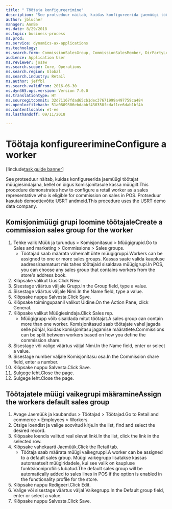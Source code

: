 ```yaml
--- 
title: " Töötaja konfigureerimine"
description: "See protseduur näitab, kuidas konfigureerida jaemüügi töötajat müügiesindajana, kellel on õigus komisjonitasule kassa müügilt."
author: jblucher
manager: AnnBe
ms.date: 8/29/2018
ms.topic: business-process
ms.prod: 
ms.service: dynamics-ax-applications
ms.technology: 
ms.search.form: CommissionSalesGroup, CommissionSalesMember, DirPartyLookup, HcmWorker
audience: Application User
ms.reviewer: josaw
ms.search.scope: Core, Operations
ms.search.region: Global
ms.search.industry: Retail
ms.author: jeffbl
ms.search.validFrom: 2016-06-30
ms.dyn365.ops.version: Version 7.0.0
ms.translationtype: HT
ms.sourcegitcommit: 32d71167fdad65cb1dec37671999a497759ca484
ms.openlocfilehash: 51a0809306ebdabbf430350fcdaf1ce6dab1bf4b
ms.contentlocale: et-ee
ms.lasthandoff: 09/11/2018

---
```

# <a name="configure-a-worker"></a><span data-ttu-id="c124e-103"> Töötaja konfigureerimine</span><span class="sxs-lookup"><span data-stu-id="c124e-103">Configure a worker</span></span>

[!include[task guide banner](../includes/task-guide-banner.md)]

<span data-ttu-id="c124e-104">See protseduur näitab, kuidas konfigureerida jaemüügi töötajat müügiesindajana, kellel on õigus komisjonitasule kassa müügilt.</span><span class="sxs-lookup"><span data-stu-id="c124e-104">This procedure demonstrates how to configure a retail worker as a sales representative who is eligible for commission on sales in POS.</span></span> <span data-ttu-id="c124e-105">Protseduur kasutab demoettevõtte USRT andmeid.</span><span class="sxs-lookup"><span data-stu-id="c124e-105">This procedure uses the USRT demo data company.</span></span>


## <a name="create-a-commission-sales-group-for-the-worker"></a><span data-ttu-id="c124e-106">Komisjonimüügi grupi loomine töötajale</span><span class="sxs-lookup"><span data-stu-id="c124e-106">Create a commission sales group for the worker</span></span>
1. <span data-ttu-id="c124e-107">Tehke valik Müük ja turundus > Komisjonitasud > Müügigrupid.</span><span class="sxs-lookup"><span data-stu-id="c124e-107">Go to Sales and marketing > Commissions > Sales groups.</span></span>
    * <span data-ttu-id="c124e-108">Töötajad saab määrata vähemalt ühte müügigruppi.</span><span class="sxs-lookup"><span data-stu-id="c124e-108">Workers can be assigned to one or more sales groups.</span></span> <span data-ttu-id="c124e-109">Kassas saate valida kaupluse aadressiraamatust mis tahes töötajaid sisaldava müügigrupi.</span><span class="sxs-lookup"><span data-stu-id="c124e-109">In POS, you can choose any sales group that contains workers from the store's address book.</span></span>  
2. <span data-ttu-id="c124e-110">Klõpsake valikut Uus.</span><span class="sxs-lookup"><span data-stu-id="c124e-110">Click New.</span></span>
3. <span data-ttu-id="c124e-111">Sisestage väärtus väljale Grupp.</span><span class="sxs-lookup"><span data-stu-id="c124e-111">In the Group field, type a value.</span></span>
4. <span data-ttu-id="c124e-112">Sisestage väärtus väljale Nimi.</span><span class="sxs-lookup"><span data-stu-id="c124e-112">In the Name field, type a value.</span></span>
5. <span data-ttu-id="c124e-113">Klõpsake nuppu Salvesta.</span><span class="sxs-lookup"><span data-stu-id="c124e-113">Click Save.</span></span>
6. <span data-ttu-id="c124e-114">Klõpsake toimingupaanil valikut Üldine.</span><span class="sxs-lookup"><span data-stu-id="c124e-114">On the Action Pane, click General.</span></span>
7. <span data-ttu-id="c124e-115">Klõpsake valikut Müügiesindaja.</span><span class="sxs-lookup"><span data-stu-id="c124e-115">Click Sales rep.</span></span>
    * <span data-ttu-id="c124e-116">Müügigrupp võib sisaldada mitut töötajat.</span><span class="sxs-lookup"><span data-stu-id="c124e-116">A sales group can contain more than one worker.</span></span> <span data-ttu-id="c124e-117">Komisjonitasud saab töötajate vahel jagada selle põhjal, kuidas komisjonitasu jagamise määratlete.</span><span class="sxs-lookup"><span data-stu-id="c124e-117">Commissions can be split between workers based on how you define the commission share.</span></span>  
8. <span data-ttu-id="c124e-118">Sisestage või valige väärtus väljal Nimi.</span><span class="sxs-lookup"><span data-stu-id="c124e-118">In the Name field, enter or select a value.</span></span>
9. <span data-ttu-id="c124e-119">Sisestage number väljale Komisjonitasu osa.</span><span class="sxs-lookup"><span data-stu-id="c124e-119">In the Commission share field, enter a number.</span></span>
10. <span data-ttu-id="c124e-120">Klõpsake nuppu Salvesta.</span><span class="sxs-lookup"><span data-stu-id="c124e-120">Click Save.</span></span>
11. <span data-ttu-id="c124e-121">Sulgege leht.</span><span class="sxs-lookup"><span data-stu-id="c124e-121">Close the page.</span></span>
12. <span data-ttu-id="c124e-122">Sulgege leht.</span><span class="sxs-lookup"><span data-stu-id="c124e-122">Close the page.</span></span>

## <a name="assign-the-workers-default-sales-group"></a><span data-ttu-id="c124e-123">Töötajatele müügi vaikegrupi määramine</span><span class="sxs-lookup"><span data-stu-id="c124e-123">Assign the workers default sales group</span></span>
1. <span data-ttu-id="c124e-124">Avage Jaemüük ja kaubandus > Töötajad > Töötajad.</span><span class="sxs-lookup"><span data-stu-id="c124e-124">Go to Retail and commerce > Employees > Workers.</span></span>
2. <span data-ttu-id="c124e-125">Otsige loendist ja valige soovitud kirje.</span><span class="sxs-lookup"><span data-stu-id="c124e-125">In the list, find and select the desired record.</span></span>
3. <span data-ttu-id="c124e-126">Klõpsake loendis valitud real olevat linki.</span><span class="sxs-lookup"><span data-stu-id="c124e-126">In the list, click the link in the selected row.</span></span>
4. <span data-ttu-id="c124e-127">Klõpsake vahekaarti Jaemüük.</span><span class="sxs-lookup"><span data-stu-id="c124e-127">Click the Retail tab.</span></span>
    * <span data-ttu-id="c124e-128">Töötaja saab määrata müügi vaikegruppi.</span><span class="sxs-lookup"><span data-stu-id="c124e-128">A worker can be assigned to a default sales group.</span></span> <span data-ttu-id="c124e-129">Müügi vaikegrupp lisatakse kassas automaatselt müügiridadele, kui see valik on kaupluse funktsiooniprofiilis lubatud.</span><span class="sxs-lookup"><span data-stu-id="c124e-129">The default sales group will be automatically added to sales lines in POS if the option is enabled in the functionality profile for the store.</span></span>  
5. <span data-ttu-id="c124e-130">Klõpsake nuppu Redigeeri.</span><span class="sxs-lookup"><span data-stu-id="c124e-130">Click Edit.</span></span>
6. <span data-ttu-id="c124e-131">Valige või sisestage väärtus väljal Vaikegrupp.</span><span class="sxs-lookup"><span data-stu-id="c124e-131">In the Default group field, enter or select a value.</span></span>
7. <span data-ttu-id="c124e-132">Klõpsake nuppu Salvesta.</span><span class="sxs-lookup"><span data-stu-id="c124e-132">Click Save.</span></span>


